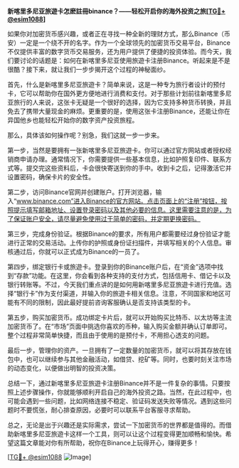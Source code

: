 **新喀里多尼亚旅遊卡怎麽註冊binance？——轻松开启你的海外投资之旅[[TG💪+ @esim1088](https://t.me/s/esim1088)]**

如果你对加密货币感兴趣，或者正在寻找一种全新的理财方式，那么Binance（币安）一定是一个绕不开的名字。作为一个全球领先的加密货币交易平台，Binance不仅提供丰富的数字货币交易服务，还为用户提供了便捷的投资体验。而今天，我们要讨论的话题是：如何在新喀里多尼亚使用旅遊卡注册Binance。听起来是不是很酷？接下来，就让我们一步步揭开这个过程的神秘面纱。

首先，什么是新喀里多尼亚旅遊卡？简单来说，这是一种专为旅行者设计的预付卡，它可以帮助你在国外更方便地进行消费和支付。对于那些计划前往新喀里多尼亚旅行的人来说，这张卡无疑是一个很好的选择，因为它支持多种货币转换，并且免去了携带大量现金的麻烦。更重要的是，使用这张卡注册Binance，还能让你在异国他乡也能轻松开始你的数字资产投资旅程。

那么，具体该如何操作呢？别急，我们这就一步一步来。

第一步，当然是要拥有一张新喀里多尼亚旅遊卡。你可以通过官方网站或者授权经销商申请办理。通常情况下，你需要提供一些基本信息，比如护照复印件、联系方式等。提交完这些资料后，卡会很快寄送到你的手中。收到卡之后，记得激活它并设置密码，确保卡片的安全性。

第二步，访问Binance官网并创建账户。打开浏览器，输入“www.binance.com”进入Binance的官方网站。点击页面上的“注册”按钮，按照提示填写邮箱地址、设置登录密码以及其他必要的信息。这里需要注意的是，为了保证账户安全，请尽量避免使用过于简单的密码，并定期更换密码。

第三步，完成身份验证。根据Binance的要求，所有用户都需要经过身份验证才能进行正常的交易活动。上传你的护照或身份证扫描件，并填写相关的个人信息。审核通过后，你就可以正式成为Binance的一员了。

第四步，绑定银行卡或旅遊卡。登录到你的Binance账户后，在“资金”选项中找到“存款”功能。在这里，你会看到各种支持的支付方式，包括信用卡、借记卡以及银行转账等。不过，今天我们重点讲的是如何用新喀里多尼亚旅遊卡进行充值。选择“银行卡”作为支付渠道，并输入你的旅遊卡相关信息。注意，不同国家和地区可能有不同的限制，因此最好提前咨询客服确认是否支持该类型的卡。

第五步，购买加密货币。成功绑定卡片后，就可以开始购买比特币、以太坊等主流加密货币了。在“市场”页面中挑选你喜欢的币种，输入购买金额并确认订单即可。整个过程非常简单快捷，而且由于使用的是预付卡，不用担心透支的问题。

最后一步，管理你的资产。一旦拥有了一定数量的加密货币，就可以将其存放在钱包中，也可以继续参与其他金融活动，如借贷、挖矿等。同时，也要时刻关注市场的动态变化，以便做出明智的投资决策。

总结一下，通过新喀里多尼亚旅遊卡注册Binance并不是一件复杂的事情。只要按照上述步骤操作，你就能够顺利开启自己的海外投资之路。当然，在此过程中，也可能会遇到一些问题，比如网络连接不稳定、验证码发送失败等情况。遇到这些问题时不要慌张，耐心排查原因，必要时可以联系平台客服寻求帮助。

总之，无论是出于兴趣还是实际需求，尝试一下加密货币的世界都是值得的。而借助新喀里多尼亚旅遊卡这样一个工具，则可以让这个过程变得更加顺畅和愉快。希望这篇文章能对你有所帮助，祝你在Binance上玩得开心，赚得更多！

[[TG💪+ @esim1088](https://t.me/s/esim1088) ![Image](https://i.postimg.cc/4NQfJmqS/Snipaste-2025-05-13-00-14-12.png)]